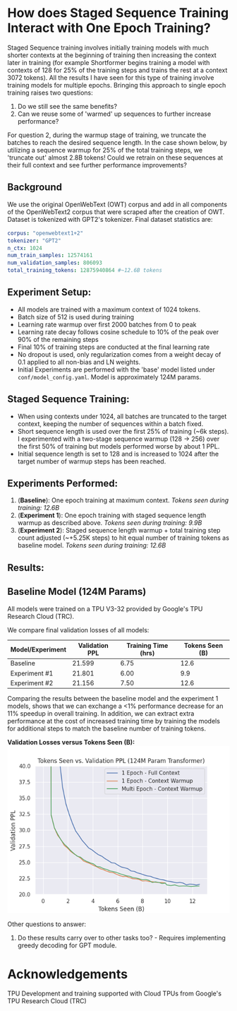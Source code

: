 # How does Staged Sequence Training Interact with One Epoch Training?

Staged Sequence training involves initially training models with much shorter contexts at the beginning of training then increasing the context later in training (for example Shortformer begins training a model with contexts of 128 for 25% of the training steps and trains the rest at a context 3072 tokens). All the results I have seen for this type of training involve training models for multiple epochs. Bringing this approach to single epoch training raises two questions:

1. Do we still see the same benefits?
2. Can we reuse some of 'warmed' up sequences to further increase performance?

For question 2, during the warmup stage of training, we truncate the batches to reach the desired sequence length. In the case shown below, by utilizing a sequence warmup for 25% of the total training steps, we 'truncate out' almost 2.8B tokens! Could we retrain on these sequences at their full context and see further performance improvements?

## Background

We use the original OpenWebText (OWT) corpus and add in all components of the OpenWebText2 corpus that were scraped after the creation of OWT. Dataset is tokenized with GPT2's tokenizer. Final dataset statistics are:

```yaml
corpus: "openwebtext1+2"
tokenizer: "GPT2"
n_ctx: 1024
num_train_samples: 12574161
num_validation_samples: 806093
total_training_tokens: 12875940864 #~12.6B tokens
```


## Experiment Setup:

- All models are trained with a maximum context of 1024 tokens.
- Batch size of 512 is used during training
- Learning rate warmup over first 2000 batches from 0 to peak
- Learning rate decay follows cosine schedule to 10% of the peak over 90% of the remaining steps
- Final 10% of training steps are conducted at the final learning rate
- No dropout is used, only regularization comes from a weight decay of 0.1 applied to all non-bias and LN weights. 
- Initial Experiments are performed with the 'base' model listed under ```conf/model_config.yaml```. Model is approximately 124M params.

## Staged Sequence Training:

- When using contexts under 1024, all batches are truncated to the target context, keeping the number of sequences within a batch fixed. 
- Short sequence length is used over the first 25% of training (~6k steps). I experimented with a two-stage sequence warmup (128 -> 256) over the first 50% of training but models performed worse by about 1 PPL.
- Initial sequence length is set to 128 and is increased to 1024 after the target number of warmup steps has been reached.

## Experiments Performed:

1. (**Baseline**): One epoch training at maximum context. *Tokens seen during training: 12.6B*
2. (**Experiment 1**): One epoch training with staged sequence length warmup as described above. *Tokens seen during training: 9.9B*
3. (**Experiment 2**): Staged sequence length warmup + total training step count adjusted (~+5.25K steps) to hit equal number of training tokens as baseline model. *Tokens seen during training: 12.6B*

## Results:

## Baseline Model (124M Params)
All models were trained on a TPU V3-32 provided by Google's TPU Research Cloud (TRC). 

We compare final validation losses of all models:

| Model/Experiment | Validation PPL | Training Time (hrs) | Tokens Seen (B) |
|------------------|----------------|---------------------|-----------------|
| Baseline         | 21.599         | 6.75                | 12.6            |
| Experiment #1    | 21.801         | 6.00                | 9.9             |
| Experiment #2    | 21.156         | 7.50                | 12.6               |

Comparing the results between the baseline model and the experiment 1 models, shows that we can exchange a <1% performance decrease for an 11% speedup in overall training. In addition, we can extract extra performance at the cost of increased training time by training the models for additional steps to match the baseline number of training tokens. 

**Validation Losses versus Tokens Seen (B):**
![](analysis/imgs/124MComparison.png)



Other questions to answer:
1. Do these results carry over to other tasks too? - Requires implementing greedy decoding for GPT module.





# Acknowledgements
TPU Development and training supported with Cloud TPUs from Google's TPU Research Cloud (TRC)
